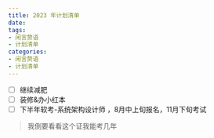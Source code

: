 ```yaml
---
title: 2023 年计划清单
date:
tags:
- 闲言赘语
- 计划清单
categories:
- 闲言赘语
- 计划清单
---
```


- [ ] 继续减肥
- [ ] 装修&办小红本
- [ ] 下半年软考-系统架构设计师 ，8月中上旬报名，11月下旬考试

> 我倒要看看这个证我能考几年